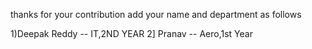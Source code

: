 thanks for your contribution
add your name and department as follows

1)Deepak Reddy -- IT,2ND YEAR
2] Pranav     --  Aero,1st Year

